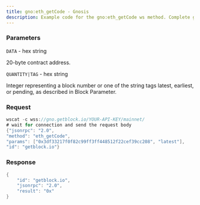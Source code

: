 ```yaml
---
title: gno:eth_getCode - Gnosis
description: Example code for the gno:eth_getCode ws method. Сomplete guide on how to use gno:eth_getCode ws in GetBlock.io Web3 documentation.
---
```


### Parameters


`DATA` - hex string

20-byte contract address.

`QUANTITY|TAG` - hex string

Integer representing a block number or one of the string tags latest,
earliest, or pending, as described in Block Parameter.

### Request

``` java
wscat -c wss://gno.getblock.io/YOUR-API-KEY/mainnet/ 
# wait for connection and send the request body 
{"jsonrpc": "2.0",
"method": "eth_getCode",
"params": ["0x3df33217f0f82c99ff3ff448512f22cef39cc208", "latest"],
"id": "getblock.io"}
```

###  Response

``` java
{
    "id": "getblock.io",
    "jsonrpc": "2.0",
    "result": "0x"
}
```

